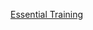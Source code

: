 [Essential Training](https://www.lynda.com/React-js-tutorials/React-js-Essential-Training/496905-2.html)
